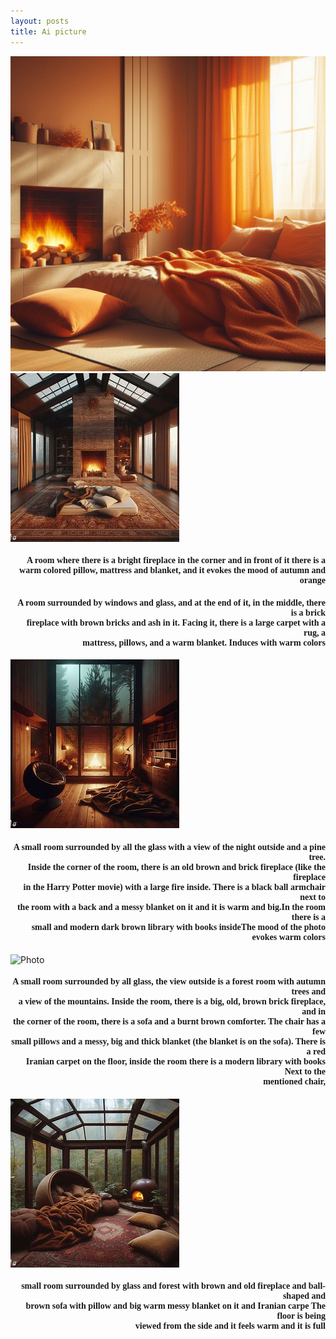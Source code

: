 ```yaml
---
layout: posts
title: Ai picture
---
```

![Photo](\assets\images\1_pic.jpg)
![Photo](\assets\images\2_pic.jpg)

<html>
<body>
<h4 style="text-align:right ;font-family: Tahoma">
  A room where there is a bright fireplace in the corner and in front of it there is a warm     colored pillow, mattress and blanket, and it evokes the mood of autumn and orange
</h4>
</body>
</html>

<html>
<body>
<h4 style="text-align:right ;font-family: Tahoma">
  A room surrounded by windows and glass, and at the end of it, in the middle, there is a brick
<br>
  fireplace with brown bricks and ash in it. Facing it, there is a large carpet with a rug, a 
 <br>
  mattress, pillows, and a warm blanket. Induces with warm colors
</h4>
</body>
</html>

![Photo](\assets\images\3_pic.jpg)

<html>
<body>
<h4 style="text-align:right ;font-family: Tahoma">
A small room surrounded by all the glass with a view of the night outside and a pine tree. 
<br>
Inside the corner of the room, there is an old brown and brick fireplace (like the fireplace 
<br>
in the Harry Potter movie) with a large fire inside. There is a black ball armchair next to 
<br>
the room with a back and a messy blanket on it and it is warm and big.In the room there is a 
<br>
small and modern dark brown library with books insideThe mood of the photo evokes warm colors
</h4>
</body>
</html>

![Photo](\assets\images\4_pic.png)

<html>
<body>
<h4 style="text-align:right ;font-family: Tahoma">
A small room surrounded by all glass, the view outside is a forest room with autumn trees and 
<br>
a view of the mountains. Inside the room, there is a big, old, brown brick fireplace, and in 
<br>
the corner of the room, there is a sofa and a burnt brown comforter. The chair has a few 
<br>
small pillows and a messy, big and thick blanket (the blanket is on the sofa). There is a red 
<br>
Iranian carpet on the floor, inside the room there is a modern library with books Next to the 
<br>
mentioned chair,
</h4>
</body>
</html>


![Photo](\assets\images\final_pic.jpg)
<html>
<body>
<h4 style="text-align:right ;font-family: Tahoma">
small room surrounded by glass and forest with brown and old fireplace and ball-shaped and 
<br>
brown sofa with pillow and big warm messy blanket on it and Iranian carpe The floor is being 
<br>
viewed from the side and it feels warm and it is full
</h4>
</body>
</html>

